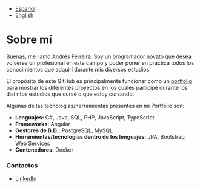 - [Español](README2.md)  
- [English](README.md)  

# Sobre mí  
Buenas, me llamo Andrés Ferreira. Soy un programador novato que desea volverse un profesional en este campo y poder poner en práctica todos los conocimientos que adquirí durante mis diversos estudios.  

El propósito de este GitHub es principalmente funcionar como un [portfolio](https://github.com/Wokus/Portfolio/edit/main/README.md) para mostrar los diferentes proyectos en los cuales participé durante los distintos estudios que cursé o que estoy cursando.  

Algunas de las tecnologías/herramientas presentes en mi Portfolio son:  

- **Lenguajes:** C#, Java, SQL, PHP, JavaScript, TypeScript  
- **Frameworks:** Angular  
- **Gestores de B.D.:** PostgreSQL, MySQL  
- **Herramientas/tecnologías dentro de los lenguajes:** JPA, Bootstrap, Web Services  
- **Contenedores:** Docker  

### Contactos  
- [LinkedIn](https://www.linkedin.com/in/andrés-ferreira-díaz-7b6637247)  
